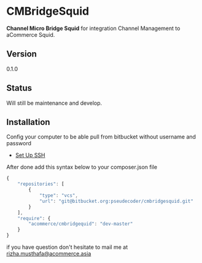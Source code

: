 CMBridgeSquid
=============

**Channel Micro Bridge Squid** for integration Channel Management to aCommerce Squid.

Version
-------
0.1.0

Status
------
Will still be maintenance and develop.

Installation
------------

Config your computer to be able pull from bitbucket without username and password
 - [Set Up SSH][stupgitssh]

After done add this syntax below to your composer.json file

```javascript
{
	"repositories": [
		{
			"type": "vcs",
			"url": "git@bitbucket.org:pseudecoder/cmbridgesquid.git"
		}
	],
	"require": {
        "acommerce/cmbridgequid": "dev-master"
    }
}
```

if you have question don't hesitate to mail me at <rizha.musthafa@acommerce.asia>


[stupgitssh]: <https://confluence.atlassian.com/bitbucket/set-up-ssh-for-git-728138079.html>